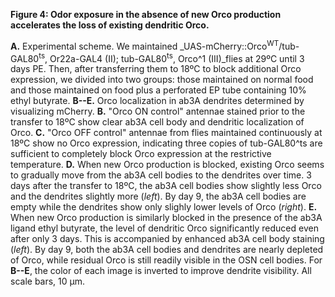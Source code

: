 **Figure 4: Odor exposure in the absence of new Orco production accelerates the loss of existing dendritic Orco.**

**A.** Experimental scheme.
We maintained _UAS-mCherry::Orco<sup>WT</sup>/tub-GAL80<sup>ts</sup>, Or22a-GAL4 (II); tub-GAL80<sup>ts</sup>, Orco^1 (III)_flies at 29ºC until 3 days PE.
Then, after transferring them to 18ºC to block additional Orco expression, we divided into two groups: those maintained on normal food and those maintained on food plus a perforated EP tube containing 10% ethyl butyrate.
**B--E.** Orco localization in ab3A dendrites determined by visualizing mCherry.
**B.** "Orco ON control" antennae stained prior to the transfer to 18ºC show clear ab3A cell body and dendritic localization of Orco.
**C.** "Orco OFF control" antennae from flies maintained continuously at 18ºC show no Orco expression, indicating three copies of tub-GAL80^ts are sufficient to completely block Orco expression at the restrictive temperature.
**D.** When new Orco production is blocked, existing Orco seems to gradually move from the ab3A cell bodies to the dendrites over time.
3 days after the transfer to 18ºC, the ab3A cell bodies show slightly less Orco and the dendrites slightly more (_left_).
By day 9, the ab3A cell bodies are empty while the dendrites show only slighly lower levels of Orco (_right_).
**E.** When new Orco production is similarly blocked in the presence of the ab3A ligand ethyl butyrate, the level of dendritic Orco significantly reduced even after only 3 days.
This is accompanied by enhanced ab3A cell body staining (_left_).
By day 9, both the ab3A cell bodies and dendrites are nearly depleted of Orco, while residual Orco is still readily visible in the OSN cell bodies.
For **B--E**, the color of each image is inverted to improve dendrite visibility.
All scale bars, 10 μm.

